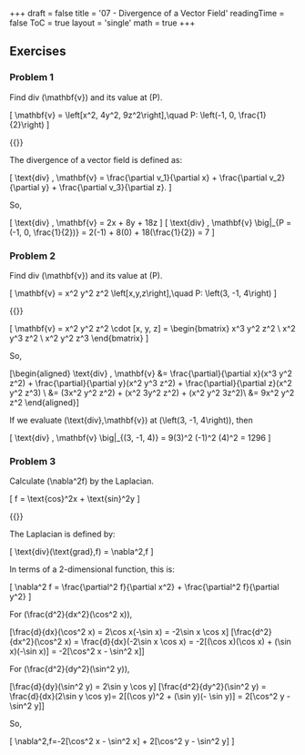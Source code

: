 +++
draft = false
title = '07 - Divergence of a Vector Field'
readingTime = false
ToC = true
layout = 'single'
math = true
+++

## Exercises

### Problem 1

Find div \(\mathbf{v}\) and its value at \(P\).

\[
  \mathbf{v} = \left[x^2, 4y^2, 9z^2\right],\quad P: \left(-1, 0, \frac{1}{2}\right)
\]

{{<divider>}}

The divergence of a vector field is defined as:

\[
  \text{div} \, \mathbf{v} = \frac{\partial v_1}{\partial x} + \frac{\partial v_2}{\partial y} + \frac{\partial v_3}{\partial z}.
\]

So,

\[
  \text{div} \, \mathbf{v} = 2x + 8y + 18z
\]
\[
  \text{div} \, \mathbf{v} \big|_{P = (-1, 0, \frac{1}{2})} = 2(-1) + 8(0) + 18(\frac{1}{2}) = 7
\]

### Problem 2

Find div \(\mathbf{v}\) and its value at \(P\).

\[
  \mathbf{v} = x^2 y^2 z^2 \left[x,y,z\right],\quad P: \left(3, -1, 4\right)
\]

{{<divider>}}

\[
\mathbf{v} = x^2 y^2 z^2 \cdot [x, y, z] = 
\begin{bmatrix}
x^3 y^2 z^2 \\
x^2 y^3 z^2 \\
x^2 y^2 z^3
\end{bmatrix}
\]

So,

\[\begin{aligned}
  \text{div} \, \mathbf{v} &= \frac{\partial}{\partial x}(x^3 y^2 z^2) + \frac{\partial}{\partial y}(x^2 y^3 z^2) + \frac{\partial}{\partial z}(x^2 y^2 z^3) \\
  &= (3x^2 y^2 z^2) + (x^2 3y^2 z^2) + (x^2 y^2 3z^2)\\
  &= 9x^2 y^2 z^2
\end{aligned}\]

If we evaluate \(\text{div}\,\mathbf{v}\) at \(\left(3, -1, 4\right)\), then

\[
  \text{div} \, \mathbf{v} \big|_{(3, -1, 4)} = 9(3)^2 (-1)^2 (4)^2 = 1296
\]

### Problem 3

Calculate \(\nabla^2f\) by the Laplacian.

\[
  f = \text{cos}^2x + \text{sin}^2y
\]

{{<divider>}}

The Laplacian is defined by:

\[
  \text{div}(\text{grad}\,f) = \nabla^2\,f
\]

In terms of a 2-dimensional function, this is:

\[
  \nabla^2 f = \frac{\partial^2 f}{\partial x^2} + \frac{\partial^2 f}{\partial y^2}
\]


For \(\frac{d^2}{dx^2}(\cos^2 x)\),

\[\frac{d}{dx}(\cos^2 x) = 2\cos x(-\sin x) = -2\sin x \cos x\]
\[\frac{d^2}{dx^2}(\cos^2 x) = \frac{d}{dx}(-2\sin x \cos x) = -2[(\cos x)(\cos x) + (\sin x)(-\sin x)] = -2[\cos^2 x - \sin^2 x]\]

For \(\frac{d^2}{dy^2}(\sin^2 y)\),

\[\frac{d}{dy}(\sin^2 y) = 2\sin y \cos y\]
\[\frac{d^2}{dy^2}(\sin^2 y) = \frac{d}{dx}(2\sin y \cos y)= 2[(\cos y)^2 + (\sin y)(- \sin y)] = 2[\cos^2 y - \sin^2 y]\]

So,

\[
  \nabla^2\,f=-2[\cos^2 x - \sin^2 x] + 2[\cos^2 y - \sin^2 y]
\]
